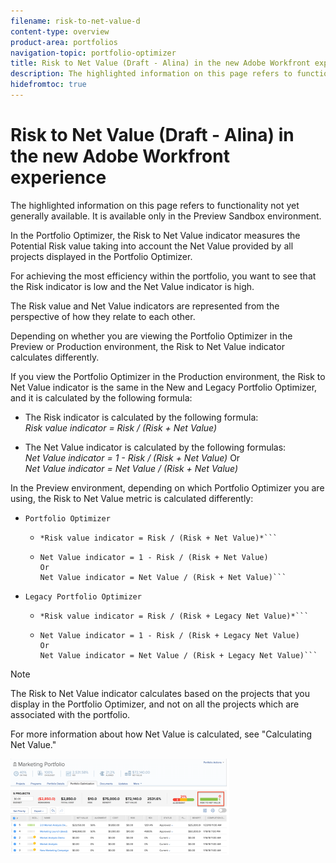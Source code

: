 ```yaml
---
filename: risk-to-net-value-d
content-type: overview
product-area: portfolios
navigation-topic: portfolio-optimizer
title: Risk to Net Value (Draft - Alina) in the new Adobe Workfront experience
description: The highlighted information on this page refers to functionality not yet generally available. It is available only in the Preview Sandbox environment.
hidefromtoc: true
---
```


# Risk to Net Value (Draft - Alina) in the new Adobe Workfront experience

The highlighted information on this page refers to functionality not yet generally available. It is available only in the Preview Sandbox environment.

In the Portfolio Optimizer, the Risk to Net Value indicator measures the Potential Risk value taking into account the Net Value provided by all projects displayed in the Portfolio Optimizer.&nbsp;

For achieving the most efficiency within the portfolio, you want to see that the Risk indicator is low and the Net Value indicator is high.&nbsp;

The Risk value and Net Value indicators are represented from the perspective of how they relate to each other.

Depending on whether you are viewing the Portfolio Optimizer in the Preview or Production environment, the Risk to Net Value indicator calculates differently.&nbsp;

If you view the Portfolio Optimizer in the Production environment, the Risk to Net Value indicator is the same in the New and Legacy Portfolio Optimizer, and it is calculated by the following formula:

* The Risk indicator is calculated by the following formula:  
  *Risk value indicator = Risk / (Risk + Net Value)*

* The Net Value indicator is calculated by the following formulas:   
  *Net Value indicator = 1 - Risk / (Risk + Net Value)* 
  Or  
  *Net Value indicator = Net Value / (Risk + Net Value)*

In the Preview environment, depending on which Portfolio Optimizer you are using, the Risk to Net Value metric is calculated differently:

* ```Portfolio Optimizer```

   * ```The Risk indicator is calculated by the following formula:  
     *Risk value indicator = Risk / (Risk + Net Value)*``` 
   * ```The Net Value indicator is calculated by the following formulas:   
     Net Value indicator = 1 - Risk / (Risk + Net Value)   
     Or  
     Net Value indicator = Net Value / (Risk + Net Value)```

* ```Legacy Portfolio Optimizer```

   * ```The Risk indicator is calculated by the following formula:  
     *Risk value indicator = Risk / (Risk + Legacy Net Value)*``` 
   * ```The Net Value indicator is calculated by the following formulas:  
     Net Value indicator = 1 - Risk / (Risk + Legacy Net Value)  
     Or  
     Net Value indicator = Net Value / (Risk + Legacy Net Value)```

>[!NOTE]
>
>The Risk to Net Value indicator calculates based on the projects that you display in the Portfolio Optimizer, and not on all the projects which are associated with the portfolio.&nbsp;

For more information about how Net Value is calculated, see "Calculating Net Value."

![risk_to_net_value_indicator_new_optimizer.png](assets/risk-to-net-value-indicator-new-optimizer-350x154.png)

